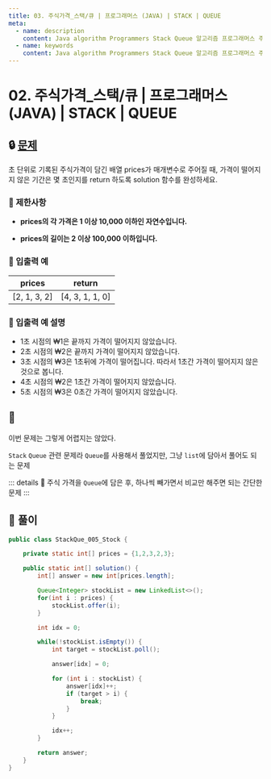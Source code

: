 ```yaml
---
title: 03. 주식가격_스택/큐 | 프로그래머스 (JAVA) | STACK | QUEUE
meta:
  - name: description
    content: Java algorithm Programmers Stack Queue 알고리즘 프로그래머스 주식가격 스택 큐 
  - name: keywords
    content: Java algorithm Programmers Stack Queue 알고리즘 프로그래머스 주식가격 스택 큐 
---
```


# 02. 주식가격_스택/큐 | 프로그래머스 (JAVA) | STACK | QUEUE

## 🔒 [문제](https://programmers.co.kr/learn/courses/30/lessons/42584)

초 단위로 기록된 주식가격이 담긴 배열 prices가 매개변수로 주어질 때, 가격이 떨어지지 않은 기간은 몇 초인지를 return 하도록 solution 함수를 완성하세요.

### **📢 제한사항**

* **prices의 각 가격은 1 이상 10,000 이하인 자연수입니다.**

* **prices의 길이는 2 이상 100,000 이하입니다.**

### **📢 입출력 예**

| prices	| return |
| --- | --- |
| [2, 1, 3, 2]	| [4, 3, 1, 1, 0] |

### **📢 입출력 예 설명**

* 1초 시점의 ₩1은 끝까지 가격이 떨어지지 않았습니다.
* 2초 시점의 ₩2은 끝까지 가격이 떨어지지 않았습니다.
* 3초 시점의 ₩3은 1초뒤에 가격이 떨어집니다. 따라서 1초간 가격이 떨어지지 않은 것으로 봅니다.
* 4초 시점의 ₩2은 1초간 가격이 떨어지지 않았습니다.
* 5초 시점의 ₩3은 0초간 가격이 떨어지지 않았습니다.

## 🔐

이번 문제는 그렇게 어렵지는 않았다.

`Stack` `Queue` 관련 문제라 `Queue`를 사용해서 풀었지만, 그냥 `list`에 담아서 풀어도 되는 문제

::: details 💎
주식 가격을 `Queue`에 담은 후, 하나씩 빼가면서 비교만 해주면 되는 간단한 문제
:::

## 🔑 풀이

```java
public class StackQue_005_Stock {

    private static int[] prices = {1,2,3,2,3};

    public static int[] solution() {
        int[] answer = new int[prices.length];

        Queue<Integer> stockList = new LinkedList<>();
        for(int i : prices) {
            stockList.offer(i);
        }

        int idx = 0;

        while(!stockList.isEmpty()) {
            int target = stockList.poll();

            answer[idx] = 0;

            for (int i : stockList) {
                answer[idx]++;
                if (target > i) {
                    break;
                }
            }

            idx++;
        }

        return answer;
    }
}
```